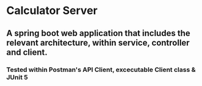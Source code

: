 # Calculator Server
## A spring boot web application that includes the relevant architecture, within service, controller and client.

### Tested within Postman's API Client, excecutable Client class & JUnit 5
